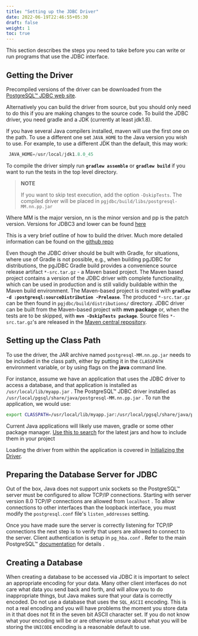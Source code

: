 ```yaml
---
title: "Setting up the JDBC Driver"
date: 2022-06-19T22:46:55+05:30
draft: false
weight: 1
toc: true
---
```


This section describes the steps you need to take before you can write or run programs that use the JDBC interface.

## Getting the Driver

Precompiled versions of the driver can be downloaded from the [PostgreSQL™ JDBC web site](https://jdbc.postgresql.org).

Alternatively you can build the driver from source, but you should only need to do this if you are making changes to the source code. To build the JDBC driver, you need gradle and a JDK (currently at least jdk1.8).

If you have several Java compilers installed, maven will use the first one on the path. To use a different one set `JAVA_HOME` to the Java version you wish to use. For example, to use a different JDK than the default, this may work:

```java
 JAVA_HOME=/usr/local/jdk1.8.0_45
 ```

To compile the driver simply run **`gradlew assemble`** or **`gradlew build`** if you want to run the tests in the top level directory.

> **NOTE**
>
> If you want to skip test execution, add the option `-DskipTests`. The compiled driver will be placed in `pgjdbc/build/libs/postgresql-MM.nn.pp.jar`

Where MM is the major version, nn is the minor version and pp is the patch version. Versions for JDBC3 and lower can be found [here](https://repo1.maven.org/maven2/org/postgresql/postgresql/9.2-1003-jdbc3/)

This is a very brief outline of how to build the driver. Much more detailed information can be found on the [github repo](https://github.com/pgjdbc/pgjdbc/blob/master/CONTRIBUTING.md)

Even though the JDBC driver should be built with Gradle, for situations, where use of Gradle is not possible, e.g., when building pgJDBC for distributions, the pgJDBC Gradle build provides a convenience source release artifact `*-src.tar.gz` - a Maven based project. The Maven based project contains a version of the JDBC driver with complete functionality, which can be used in production and is still validly buildable within the Maven build environment. The Maven-based project is created with **`gradlew -d :postgresql:sourceDistribution -Prelease`**. The produced `*-src.tar.gz` can be then found in `pgjdbc/build/distributions/` directory. JDBC driver can be built from the Maven-based project with **mvn package** or, when the tests are to be skipped, with **`mvn -DskipTests package`**. Source files `*-src.tar.gz`'s are released in the [Maven central repository](https://repo1.maven.org/maven2/org/postgresql/postgresql/).

## Setting up the Class Path

To use the driver, the JAR archive named `postgresql-MM.nn.pp.jar` needs to be included in the class path, either by putting it in the `CLASSPATH` environment variable, or by using flags on the **java** command line.

For instance, assume we have an application that uses the JDBC driver to access a database, and that application is installed as `/usr/local/lib/myapp.jar` . The PostgreSQL™ JDBC driver installed as `/usr/local/pgsql/share/java/postgresql-MM.nn.pp.jar` .
To run the application, we would use:

```bash
export CLASSPATH=/usr/local/lib/myapp.jar:/usr/local/pgsql/share/java/postgresql-42.5.0.jar:. java MyApp
```

Current Java applications will likely use maven, gradle or some other package manager. [Use this to search](https://mvnrepository.com/artifact/org.postgresql/postgresql) for the latest jars and how to include them in your project

Loading the driver from within the application is covered in [Initializing the Driver](/documentation/use/).

## Preparing the Database Server for JDBC

Out of the box, Java does not support unix sockets so the PostgreSQL™ server must be configured to allow TCP/IP connections. Starting with server version 8.0 TCP/IP connections are allowed from `localhost` . To allow connections to other interfaces
than the loopback interface, you must modify the `postgresql.conf` file's `listen_addresses` setting.

Once you have made sure the server is correctly listening for TCP/IP connections the next step is to verify that users are allowed to connect to the server. Client authentication is setup in `pg_hba.conf` . Refer to the main PostgreSQL™ [documentation](https://www.postgresql.org/docs/current/auth-pg-hba-conf.html) for details .

## Creating a Database

When creating a database to be accessed via JDBC it is important to select an appropriate encoding for your data. Many other client interfaces do not care what data you send back and forth, and will allow you to do inappropriate things, but Java makes sure that your data is correctly encoded.  Do not use a database that uses the `SQL_ASCII` encoding. This is not a real encoding and you will have problems the moment you store data in it that does not fit in the seven bit ASCII character set. If you do not know what your encoding will be or are otherwise unsure about what you will be storing the `UNICODE` encoding is a reasonable default to use.
